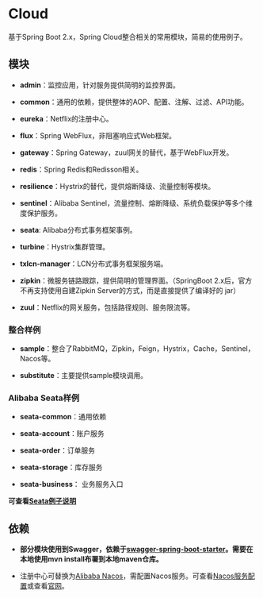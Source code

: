 # Cloud

基于Spring Boot 2.x，Spring Cloud整合相关的常用模块，简易的使用例子。

## 模块

* **admin**：监控应用，针对服务提供简明的监控界面。

* **common**：通用的依赖，提供整体的AOP、配置、注解、过滤、API功能。
* **eureka**：Netflix的注册中心。
* **flux**：Spring WebFlux，非阻塞响应式Web框架。
* **gateway**：Spring Gateway，zuul网关的替代，基于WebFlux开发。
* **redis**：Spring Redis和Redisson相关。
* **resilience**：Hystrix的替代，提供熔断降级、流量控制等模块。
* **sentinel**：Alibaba Sentinel，流量控制、熔断降级、系统负载保护等多个维度保护服务。
* **seata**: Alibaba分布式事务框架事例。
* **turbine**：Hystrix集群管理。
* **txlcn-manager**：LCN分布式事务框架服务端。
* **zipkin**：微服务链路跟踪，提供简明的管理界面。（SpringBoot 2.x后，官方不再支持使用自建Zipkin Server的方式，而是直接提供了编译好的 jar）
* **zuul**：Netflix的网关服务，包括路径规则、服务限流等。

### 整合样例

* **sample**：整合了RabbitMQ，Zipkin，Feign，Hystrix，Cache，Sentinel，Nacos等。

* **substitute**：主要提供sample模块调用。

### Alibaba Seata样例

* **seata-common**：通用依赖

* **seata-account**：账户服务
* **seata-order**：订单服务
* **seata-storage**：库存服务
* **seata-business**： 业务服务入口

**可查看[Seata例子说明](https://github.com/Lance8799/cloud/blob/master/seata/README.md)**

## 依赖

* **部分模块使用到Swagger，依赖于[swagger-spring-boot-starter](https://github.com/Lance8799/swagger-spring-boot-starter)。需要在本地使用mvn install布署到本地maven仓库。**

* 注册中心可替换为[Alibaba Nacos](https://github.com/alibaba/Nacos)，需配置Nacos服务。可查看[Nacos服务配置](https://github.com/Lance8799/cloud/blob/2.0/NacosServer.md)或查看[官网](https://nacos.io/zh-cn/)。
